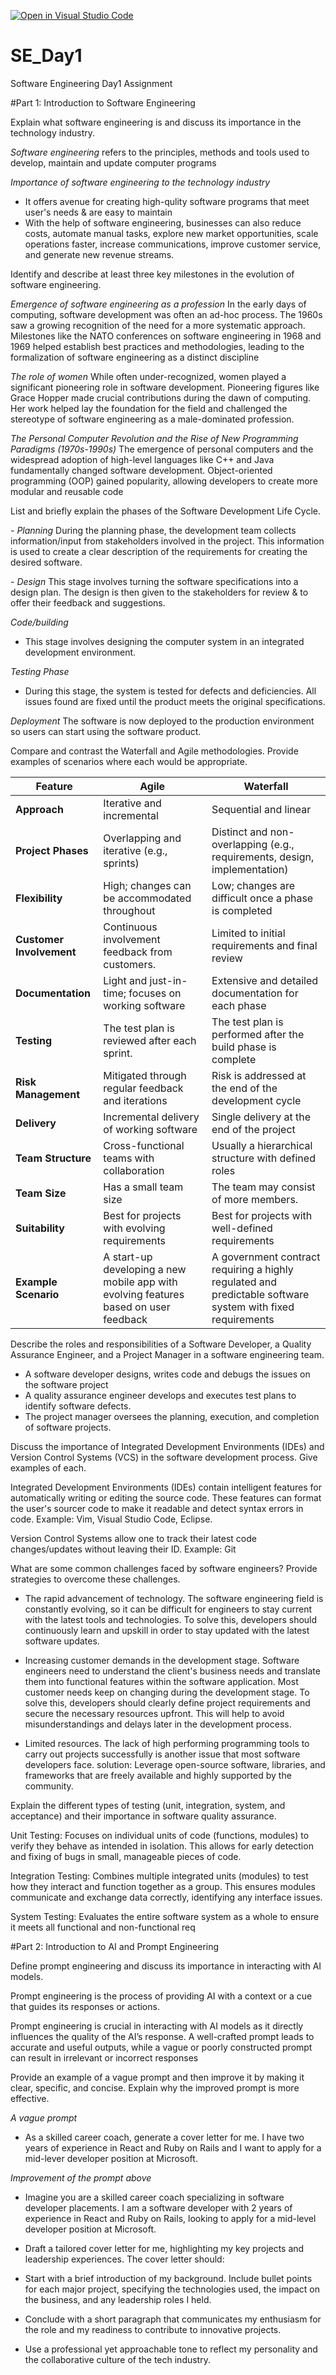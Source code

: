 [![Open in Visual Studio Code](https://classroom.github.com/assets/open-in-vscode-2e0aaae1b6195c2367325f4f02e2d04e9abb55f0b24a779b69b11b9e10269abc.svg)](https://classroom.github.com/online_ide?assignment_repo_id=15565238&assignment_repo_type=AssignmentRepo)
# SE_Day1
Software Engineering Day1 Assignment

#Part 1: Introduction to Software Engineering

Explain what software engineering is and discuss its importance in the technology industry.

_Software engineering_ refers to the principles, methods and tools used to develop, maintain and update computer programs

_Importance of software engineering to the technology industry_

- It offers avenue for creating high-qulity software programs that meet user's needs & are easy to maintain
- With the help of software engineering, businesses can also reduce costs, automate manual tasks, explore new market opportunities, scale operations faster, increase communications, improve customer service, and generate new revenue streams.


Identify and describe at least three key milestones in the evolution of software engineering.

*Emergence of software engineering as a profession*
 In the early days of computing, software development was often an ad-hoc process. The 1960s saw a growing recognition of the need for a more systematic approach. Milestones like the NATO conferences on software engineering in 1968 and 1969 helped establish best practices and methodologies, leading to the formalization of software engineering as a distinct discipline

*The role of women*
While often under-recognized, women played a significant pioneering role in software development. Pioneering figures like Grace Hopper made crucial contributions during the dawn of computing. Her work helped lay the foundation for the field and challenged the stereotype of software engineering as a male-dominated profession.

*The Personal Computer Revolution and the Rise of New Programming Paradigms (1970s-1990s)*
The emergence of personal computers and the widespread adoption of high-level languages like C++ and Java fundamentally changed software development. Object-oriented programming (OOP) gained popularity, allowing developers to create more modular and reusable code


List and briefly explain the phases of the Software Development Life Cycle.

_- Planning_
During the planning phase, the development team collects information/input from stakeholders involved in the project. This information is used to create a clear description of the requirements for creating the desired software.

_- Design_
This stage involves turning the software specifications into a design plan. The design is then given to the stakeholders for review & to offer their feedback and suggestions.

_Code/building_

- This stage involves designing the computer system in an integrated development environment.

_Testing Phase_

- During this stage, the system is tested for defects and deficiencies. All issues found are fixed until the product meets the original specifications.

_Deployment_
The software is now deployed to the production environment so users can start using the software product.


Compare and contrast the Waterfall and Agile methodologies. Provide examples of scenarios where each would be appropriate.

| Feature                    | Agile                                              | Waterfall                                        |
|----------------------------|----------------------------------------------------|--------------------------------------------------|
| **Approach**               | Iterative and incremental                         | Sequential and linear                            |
| **Project Phases**         | Overlapping and iterative (e.g., sprints)         | Distinct and non-overlapping (e.g., requirements, design, implementation) |
| **Flexibility**            | High; changes can be accommodated throughout      | Low; changes are difficult once a phase is completed |
| **Customer Involvement**   | Continuous involvement  feedback from customers.  | Limited to initial requirements and final review |
| **Documentation**          | Light and just-in-time; focuses on working software| Extensive and detailed documentation for each phase |
| **Testing**                | The test plan is reviewed after each sprint.        | The test plan is performed after the build phase is complete      |
| **Risk Management**        | Mitigated through regular feedback and iterations  | Risk is addressed at the end of the development cycle |
| **Delivery**               | Incremental delivery of working software           | Single delivery at the end of the project         |
| **Team Structure**         | Cross-functional teams with collaboration          | Usually a hierarchical structure with defined roles |
| **Team Size**              | Has a small team size                              | The team may consist of more members. |
| **Suitability**            | Best for projects with evolving requirements       | Best for projects with well-defined requirements |
| **Example Scenario**       | A start-up developing a new mobile app with evolving features based on user feedback | A government contract requiring a highly regulated and predictable software system with fixed requirements |


Describe the roles and responsibilities of a Software Developer, a Quality Assurance Engineer, and a Project Manager in a software engineering team.

 - A software developer designs, writes code and debugs the issues on the software project
- A quality assurance engineer develops and executes test plans to identify software defects.
- The project manager oversees the planning, execution, and completion of software projects.


Discuss the importance of Integrated Development Environments (IDEs) and Version Control Systems (VCS) in the software development process. Give examples of each.

Integrated Development Environments (IDEs) contain intelligent features for automatically writing or editing the source code. These features can format the user's sourcer code  to make it readable and detect syntax errors in code. 
Example: Vim, Visual Studio Code, Eclipse.

Version Control Systems allow one to track their latest code changes/updates without leaving their ID. Example: Git


What are some common challenges faced by software engineers? Provide strategies to overcome these challenges.

- The rapid advancement of technology. The software engineering field is constantly evolving, so it can be difficult for engineers to stay current with the latest tools and technologies.
To solve this, developers should continuously learn and upskill in order to stay updated with the latest software updates.


- Increasing customer demands in the development stage. Software engineers need to understand the client's business needs and translate them into  functional features within the software application. Most customer needs keep on changing during the development stage. 
To solve this, developers should clearly define project requirements and secure the necessary resources upfront. This will help to avoid misunderstandings and delays later in the development process.

- Limited resources. The lack of high performing programming tools to carry out projects successfully is another issue that most software developers face.
solution: Leverage open-source software, libraries, and frameworks that are freely available and highly supported by the community. 


Explain the different types of testing (unit, integration, system, and acceptance) and their importance in software quality assurance.

Unit Testing: Focuses on individual units of code (functions, modules) to verify they behave as intended in isolation. This allows for early detection and fixing of bugs in small, manageable pieces of code.

Integration Testing: Combines multiple integrated units (modules) to test how they interact and function together as a group. This ensures modules communicate and exchange data correctly, identifying any interface issues.

System Testing: Evaluates the entire software system as a whole to ensure it meets all functional and non-functional req


#Part 2: Introduction to AI and Prompt Engineering


Define prompt engineering and discuss its importance in interacting with AI models.

Prompt engineering is the process of providing AI with a context or a cue that guides its responses or actions.

Prompt engineering is crucial in interacting with AI models as it directly influences the quality of the AI’s response. A well-crafted prompt leads to accurate and useful outputs, while a vague or poorly constructed prompt can result in irrelevant or incorrect responses


Provide an example of a vague prompt and then improve it by making it clear, specific, and concise. Explain why the improved prompt is more effective.

*A vague prompt*
- As a skilled career coach, generate a cover letter for me. I have two years of experience in React and Ruby on Rails and I want to apply for a mid-lever developer position at Microsoft.

*Improvement of the prompt above*
- Imagine you are a skilled career coach specializing in software developer placements. I am a software developer with 2 years of experience in React and Ruby on Rails, looking to apply for a mid-level developer position at Microsoft.

- Draft a tailored cover letter for me, highlighting my key projects and leadership experiences.
The cover letter should:
- Start with a brief introduction of my background. Include bullet points for each major project, specifying the technologies used, the impact on the business, and any leadership roles I held.
- Conclude with a short paragraph that communicates my enthusiasm for the role and my readiness to contribute to innovative projects.
- Use a professional yet approachable tone to reflect my personality and the collaborative culture of the tech industry.
